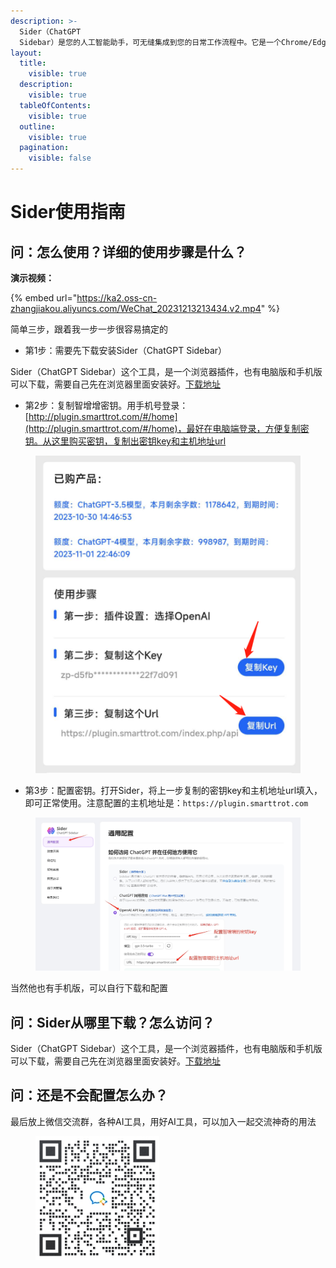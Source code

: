 ```yaml
---
description: >-
  Sider（ChatGPT
  Sidebar）是您的人工智能助手，可无缝集成到您的日常工作流程中。它是一个Chrome/Edge扩展，使浏览、阅读和写作比以往任何时候都更容易。极大地提高工作效率。
layout:
  title:
    visible: true
  description:
    visible: true
  tableOfContents:
    visible: true
  outline:
    visible: true
  pagination:
    visible: false
---
```


# Sider使用指南

## **问：怎么使用？详细的使用步骤是什么？**

**演示视频：**

{% embed url="https://ka2.oss-cn-zhangjiakou.aliyuncs.com/WeChat_20231213213434.v2.mp4" %}

简单三步，跟着我一步一步很容易搞定的

* 第1步：需要先下载安装Sider（ChatGPT Sidebar）

Sider（ChatGPT Sidebar）这个工具，是一个浏览器插件，也有电脑版和手机版可以下载，需要自己先在浏览器里面安装好。[下载地址](https://sider.ai/)

* 第2步：复制智增增密钥。用手机号登录：[http://plugin.smarttrot.com/#/home](http://plugin.smarttrot.com/#/home)，最好在电脑端登录，方便复制密钥。从这里购买密钥，复制出密钥key和主机地址url

<figure><img src="../.gitbook/assets/image (10).png" alt=""><figcaption></figcaption></figure>

* 第3步：配置密钥。打开Sider，将上一步复制的密钥key和主机地址url填入，即可正常使用。注意配置的主机地址是：`https://plugin.smarttrot.com`

<figure><img src="../.gitbook/assets/微信截图_20231219195235.png" alt=""><figcaption></figcaption></figure>

当然他也有手机版，可以自行下载和配置

## 问：Sider**从哪里下载？怎么访问？**

Sider（ChatGPT Sidebar）这个工具，是一个浏览器插件，也有电脑版和手机版可以下载，需要自己先在浏览器里面安装好。[下载地址](https://sider.ai/)

## 问：还是不会配置怎么办？

最后放上微信交流群，各种AI工具，用好AI工具，可以加入一起交流神奇的用法

<figure><img src="../.gitbook/assets/ai工具群二维码-不过期.198x198 (7).png" alt=""><figcaption></figcaption></figure>
